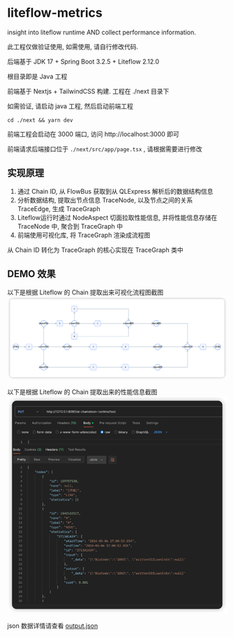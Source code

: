 # liteflow-metrics
insight into liteflow runtime AND collect performance information.

此工程仅做验证使用, 如需使用, 请自行修改代码.


后端基于 JDK 17 + Spring Boot 3.2.5 + Liteflow 2.12.0

根目录即是 Java 工程

前端基于 Nextjs + TailwindCSS 构建. 工程在 ./next 目录下

如需验证, 请启动 java 工程, 然后启动前端工程

```shell
cd ./next && yarn dev
```

前端工程会启动在 3000 端口, 访问 http://localhost:3000 即可

前端请求后端接口位于 `./next/src/app/page.tsx` , 请根据需要进行修改

## 实现原理
1. 通过 Chain ID, 从 FlowBus 获取到从 QLExpress 解析后的数据结构信息
2. 分析数据结构, 提取出节点信息 TraceNode, 以及节点之间的关系 TraceEdge, 生成 TraceGraph
3. Liteflow运行时通过 NodeAspect 切面拉取性能信息, 并将性能信息存储在 TraceNode 中, 聚合到 TraceGraph 中
4. 前端使用可视化库, 将 TraceGraph 渲染成流程图

从 Chain ID 转化为 TraceGraph 的核心实现在 TraceGraph 类中



## DEMO 效果
以下是根据 Liteflow 的 Chain 提取出来可视化流程图截图
![](./img/img.png)

以下是根据 Liteflow 的 Chain 提取出来的性能信息截图
![](./img/img_1.png)

json 数据详情请查看 [output.json](./output.json)